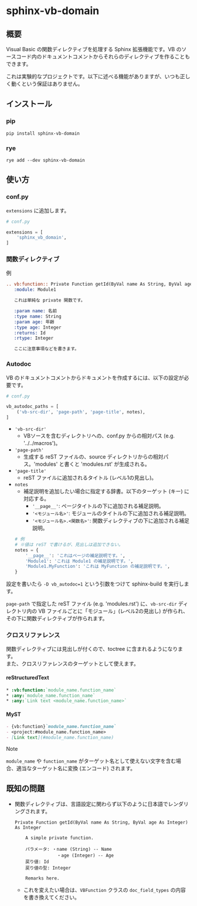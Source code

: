 # sphinx-vb-domain

## 概要

Visual Basic の関数ディレクティブを処理する Sphinx 拡張機能です。VB のソースコード内のドキュメントコメントからそれらのディレクティブを作ることもできます。

これは実験的なプロジェクトです。以下に述べる機能がありますが、いつも正しく動くという保証はありません。

## インストール

### pip

```
pip install sphinx-vb-domain
```

### rye

```
rye add --dev sphinx-vb-domain
```

## 使い方

### conf.py

`extensions` に追加します。

```python
# conf.py

extensions = [
    'sphinx_vb_domain',
]
```

### 関数ディレクティブ

例

```restructuredtext
.. vb:function:: Private Function getId(ByVal name As String, ByVal age As Integer) As Integer
   :module: Module1

   これは単純な private 関数です。

   :param name: 名前
   :type name: String
   :param age: 年齢
   :type age: Integer
   :returns: Id
   :rtype: Integer

   ここに注意事項などを書きます。
```

### Autodoc

VB のドキュメントコメントからドキュメントを作成するには、以下の設定が必要です。

```python
# conf.py

vb_autodoc_paths = [
    ('vb-src-dir', 'page-path', 'page-title', notes),
]
```

- `'vb-src-dir'`
    - VBソースを含むディレクトリへの、conf.py からの相対パス (e.g. '../../macros')。
- `'page-path'`
    - 生成する reST ファイルの、source ディレクトリからの相対パス。'modules' と書くと 'modules.rst' が生成される。
- `'page-title'`
    - reST ファイルに追加されるタイトル (レベル1の見出し)。
- `notes`
    - 補足説明を追加したい場合に指定する辞書。以下のターゲット (キー) に対応する。
        - `'__page__'`: ページタイトルの下に追加される補足説明。
        - `'<モジュール名>'`: モジュールのタイトルの下に追加される補足説明。
        - `'<モジュール名>.<関数名>'`: 関数ディレクティブの下に追加される補足説明。
    ```python
    # 例
    # ※値は reST で書けるが、見出しは追加できない。
    notes = {
        '__page__': 'これはページの補足説明です。',
        'Module1': 'これは Module1 の補足説明です。',
        'Module1.MyFunction': 'これは MyFunction の補足説明です。',
    }
    ```

設定を書いたら `-D vb_autodoc=1` という引数をつけて sphinx-build を実行します。

`page-path` で指定した reST ファイル (e.g. 'modules.rst') に、`vb-src-dir` ディレクトリ内の VB ファイルごとに「モジュール」(レベル2の見出し) が作られ、その下に関数ディレクティブが作られます。

### クロスリファレンス

関数ディレクティブには見出しが付くので、toctree に含まれるようになります。  
また、クロスリファレンスのターゲットとして使えます。

#### reStructuredText

```restructuredtext
* :vb:function:`module_name.function_name`
* :any:`module_name.function_name`
* :any:`Link text <module_name.function_name>`
```

#### MyST

```markdown
- {vb:function}`module_name.function_name`
- <project:#module_name.function_name>
- [Link text](#module_name.function_name)
```

> [!NOTE]
> `module_name` や `function_name` がターゲット名として使えない文字を含む場合、適当なターゲット名に変換 (エンコード) されます。

## 既知の問題

- 関数ディレクティブは、言語設定に関わらず以下のように日本語でレンダリングされます。
    ```
    Private Function getId(ByVal name As String, ByVal age As Integer) As Integer
    
        A simple private function.

        パラメータ: ・name (String) -- Name
                    ・age (Integer) -- Age
        戻り値: Id
        戻り値の型: Integer

        Remarks here.
    ```
    - これを変えたい場合は、`VBFunction` クラスの `doc_field_types` の内容を書き換えてください。
